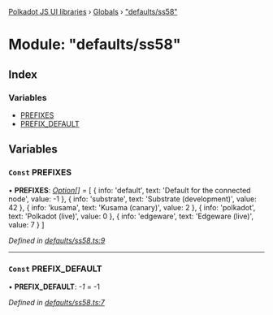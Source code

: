 [Polkadot JS UI libraries](../README.md) › [Globals](../globals.md) › ["defaults/ss58"](_defaults_ss58_.md)

# Module: "defaults/ss58"

## Index

### Variables

* [PREFIXES](_defaults_ss58_.md#const-prefixes)
* [PREFIX_DEFAULT](_defaults_ss58_.md#const-prefix_default)

## Variables

### `Const` PREFIXES

• **PREFIXES**: *[Option](_types_.md#option)[]* = [
  {
    info: 'default',
    text: 'Default for the connected node',
    value: -1
  },
  {
    info: 'substrate',
    text: 'Substrate (development)',
    value: 42
  },
  {
    info: 'kusama',
    text: 'Kusama (canary)',
    value: 2
  },
  {
    info: 'polkadot',
    text: 'Polkadot (live)',
    value: 0
  },
  {
    info: 'edgeware',
    text: 'Edgeware (live)',
    value: 7
  }
]

*Defined in [defaults/ss58.ts:9](https://github.com/polkadot-js/ui/blob/2df46e88c/packages/ui-settings/src/defaults/ss58.ts#L9)*

___

### `Const` PREFIX_DEFAULT

• **PREFIX_DEFAULT**: *-1* = -1

*Defined in [defaults/ss58.ts:7](https://github.com/polkadot-js/ui/blob/2df46e88c/packages/ui-settings/src/defaults/ss58.ts#L7)*
